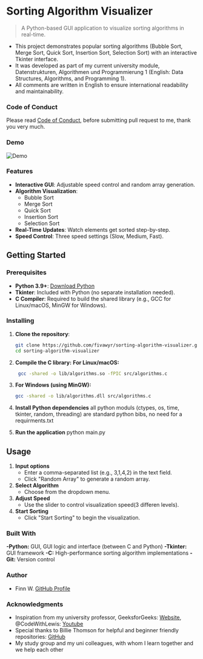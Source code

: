 # Sorting Algorithm Visualizer  

>A Python-based GUI application to visualize sorting algorithms in real-time. 

- This project demonstrates popular sorting algorithms (Bubble Sort, Merge Sort, Quick Sort, Insertion Sort, Selection Sort) with an interactive Tkinter interface. 
- It was developed as part of my current university module, Datenstrukturen, Algorithmen und Programmierung 1 (English: Data Structures, Algorithms, and Programming 1). 
- All comments are written in English to ensure international readability and maintainability.

### Code of Conduct
Please read [Code of Conduct](CODE_OF_CONDUCT.md), before submitting pull request to me, thank you very much.

### Demo

![Demo](https://media2.giphy.com/media/v1.Y2lkPTc5MGI3NjExcnZyaG9yMDUwcmtlazI2NnlvZGowMTJ4cnp2dWxyZnB3amhoaHJkZCZlcD12MV9pbnRlcm5hbF9naWZfYnlfaWQmY3Q9Zw/Ch1gi4xZHJgCjL0dwH/giphy.gif)  

###  Features  
- **Interactive GUI**: Adjustable speed control and random array generation.  
- **Algorithm Visualization**:  
  - Bubble Sort  
  - Merge Sort  
  - Quick Sort  
  - Insertion Sort  
  - Selection Sort  
- **Real-Time Updates**: Watch elements get sorted step-by-step.  
- **Speed Control**: Three speed settings (Slow, Medium, Fast).  

## Getting Started  

### Prerequisites  
- **Python 3.9+**: [Download Python](https://www.python.org/downloads/)  
- **Tkinter**: Included with Python (no separate installation needed).  
- **C Compiler**: Required to build the shared library (e.g., GCC for Linux/macOS, MinGW for Windows).  

### Installing  

1. **Clone the repository**:  
   ```bash  
   git clone https://github.com/fivawyr/sorting-algorithm-visualizer.git  
   cd sorting-algorithm-visualizer  
2. **Compile the C library:**
    **For Linux/macOS:**
   ```bash  
    gcc -shared -o lib/algorithms.so -fPIC src/algorithms.c  
   ```

 2. **For Windows (using MinGW):**
    ```bash  
    gcc -shared -o lib/algorithms.dll src/algorithms.c
     ```
4. **Install Python dependencies**
    all python moduls (ctypes, os, time, tkinter, random, threading) are standard python bibs, no need for a requirments.txt
5. **Run the application**
    python main.py  

## Usage

1. **Input options**
    - Enter a comma-separated list (e.g., 3,1,4,2) in the text field.
    - Click "Random Array" to generate a random array.
2. **Select Algorithm**
    - Choose from the dropdown menu.
3. **Adjust Speed**
    - Use the slider to control visualization speed(3 differen levels). 
4. **Start Sorting**
    - Click "Start Sorting" to begin the visualization.

### Built With 
**-Python:** GUI, GUI logic and interface (between C and Python)
**-Tkinter:** GUI framework
**-C:** High-performance sorting algorithm implementations
**-Git:** Version control

### Author
- Finn W. [GitHub Profile](https://github.com/fivawyr) 

### Acknowledgments 
- Inspiration from my university professor, GeeksforGeeks: [Website](https://www.geeksforgeeks.org/fundamentals-of-algorithms/), @CodeWithLewis: [Youtube](https://www.youtube.com/@CodingWithLewis) 
- Special thanks to Billie Thomson for helpful and beginner friendly repositories:  [GitHub](https://gist.github.com/PurpleBooth) 
- My study group and my uni colleagues, with whom I learn together and we help each other 
